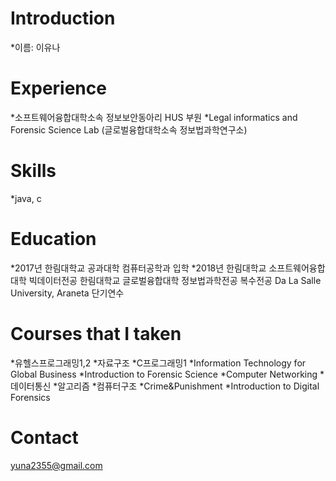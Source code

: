 # Introduction
*이름: 이유나

# Experience
*소프트웨어융합대학소속 정보보안동아리 HUS 부원
*Legal informatics and Forensic Science Lab (글로벌융합대학소속 정보법과학연구소) 

# Skills
*java, c

# Education
*2017년 한림대학교 공과대학 컴퓨터공학과 입학
*2018년 한림대학교 소프트웨어융합대학 빅데이터전공
	    한림대학교 글로벌융합대학 정보법과학전공 복수전공
    	Da La Salle University, Araneta 단기연수
      
# Courses that I taken
*유헬스프로그래밍1,2
*자료구조
*C프로그래밍1
*Information Technology for Global Business
*Introduction to Forensic Science
*Computer Networking
*데이터통신
*알고리즘
*컴퓨터구조
*Crime&Punishment
*Introduction to Digital Forensics

# Contact
yuna2355@gmail.com
